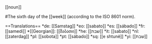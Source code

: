 [[noun]]

#The sixth day of the [[week]] (according to the ISO 8601 norm).

==Translations==
*de: [[Samstag]]
*eo: [[sabato]]
*es: [[sábado]]
*fr: [[samedi]]
*[[Georgian]]: [[შაბათი]]
*he: [[שבת]]
*it: [[sabato]]
*nl: [[zaterdag]]
*pl: [[sobota]]
*pt: [[s&aacute;bado]]
*sq: [[e shtunë]]
*yi: [[שבת]]
